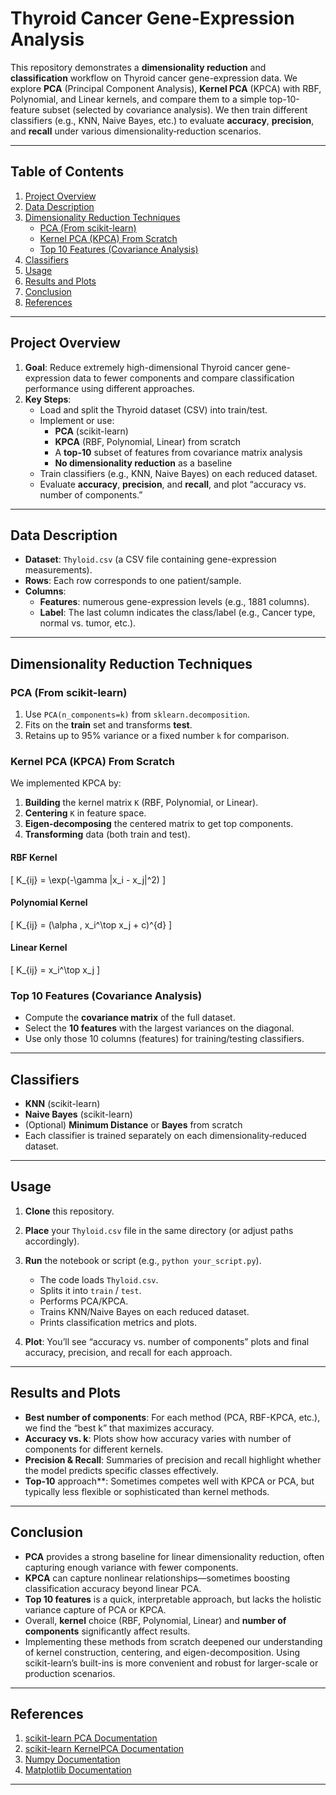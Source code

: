 # Thyroid Cancer Gene-Expression Analysis

This repository demonstrates a **dimensionality reduction** and **classification** workflow on Thyroid cancer gene-expression data. We explore **PCA** (Principal Component Analysis), **Kernel PCA** (KPCA) with RBF, Polynomial, and Linear kernels, and compare them to a simple top-10-feature subset (selected by covariance analysis). We then train different classifiers (e.g., KNN, Naive Bayes, etc.) to evaluate **accuracy**, **precision**, and **recall** under various dimensionality‐reduction scenarios.

---

## Table of Contents

1. [Project Overview](#project-overview)
2. [Data Description](#data-description)
3. [Dimensionality Reduction Techniques](#dimensionality-reduction-techniques)
   - [PCA (From scikit-learn)](#pca-from-scikit-learn)
   - [Kernel PCA (KPCA) From Scratch](#kernel-pca-kpca-from-scratch)
   - [Top 10 Features (Covariance Analysis)](#top-10-features-covariance-analysis)
4. [Classifiers](#classifiers)
5. [Usage](#usage)
6. [Results and Plots](#results-and-plots)
7. [Conclusion](#conclusion)
8. [References](#references)

---

## Project Overview

1. **Goal**: Reduce extremely high-dimensional Thyroid cancer gene-expression data to fewer components and compare classification performance using different approaches.
2. **Key Steps**:
   - Load and split the Thyroid dataset (CSV) into train/test.
   - Implement or use:
     - **PCA** (scikit-learn)
     - **KPCA** (RBF, Polynomial, Linear) from scratch
     - A **top-10** subset of features from covariance matrix analysis
     - **No dimensionality reduction** as a baseline
   - Train classifiers (e.g., KNN, Naive Bayes) on each reduced dataset.
   - Evaluate **accuracy**, **precision**, and **recall**, and plot “accuracy vs. number of components.”

---

## Data Description

- **Dataset**: `Thyloid.csv` (a CSV file containing gene-expression measurements).
- **Rows**: Each row corresponds to one patient/sample.
- **Columns**: 
  - **Features**: numerous gene-expression levels (e.g., 1881 columns).
  - **Label**: The last column indicates the class/label (e.g., Cancer type, normal vs. tumor, etc.).

---

## Dimensionality Reduction Techniques

### PCA (From scikit-learn)

1. Use `PCA(n_components=k)` from `sklearn.decomposition`.
2. Fits on the **train** set and transforms **test**.
3. Retains up to 95% variance or a fixed number `k` for comparison.

### Kernel PCA (KPCA) From Scratch

We implemented KPCA by:
1. **Building** the kernel matrix `K` (RBF, Polynomial, or Linear).
2. **Centering** `K` in feature space.
3. **Eigen-decomposing** the centered matrix to get top components.
4. **Transforming** data (both train and test).

#### RBF Kernel
\[
K_{ij} = \exp(-\gamma \|x_i - x_j\|^2)
\]

#### Polynomial Kernel
\[
K_{ij} = (\alpha \, x_i^\top x_j + c)^{d}
\]

#### Linear Kernel
\[
K_{ij} = x_i^\top x_j
\]

### Top 10 Features (Covariance Analysis)

- Compute the **covariance matrix** of the full dataset.
- Select the **10 features** with the largest variances on the diagonal.
- Use only those 10 columns (features) for training/testing classifiers.

---

## Classifiers

- **KNN** (scikit-learn)
- **Naive Bayes** (scikit-learn)
- (Optional) **Minimum Distance** or **Bayes** from scratch
- Each classifier is trained separately on each dimensionality‐reduced dataset.

---

## Usage

1. **Clone** this repository.
2. **Place** your `Thyloid.csv` file in the same directory (or adjust paths accordingly).
3. **Run** the notebook or script (e.g., `python your_script.py`).
   - The code loads `Thyloid.csv`.
   - Splits it into `train` / `test`.
   - Performs PCA/KPCA.
   - Trains KNN/Naive Bayes on each reduced dataset.
   - Prints classification metrics and plots.

4. **Plot**: You’ll see “accuracy vs. number of components” plots and final accuracy, precision, and recall for each approach.

---

## Results and Plots

- **Best number of components**: For each method (PCA, RBF-KPCA, etc.), we find the “best k” that maximizes accuracy.
- **Accuracy vs. k**: Plots show how accuracy varies with number of components for different kernels.
- **Precision & Recall**: Summaries of precision and recall highlight whether the model predicts specific classes effectively.
- **Top-10** approach**: Sometimes competes well with KPCA or PCA, but typically less flexible or sophisticated than kernel methods.

---

## Conclusion

- **PCA** provides a strong baseline for linear dimensionality reduction, often capturing enough variance with fewer components.
- **KPCA** can capture nonlinear relationships—sometimes boosting classification accuracy beyond linear PCA.
- **Top 10 features** is a quick, interpretable approach, but lacks the holistic variance capture of PCA or KPCA.
- Overall, **kernel** choice (RBF, Polynomial, Linear) and **number of components** significantly affect results.
- Implementing these methods from scratch deepened our understanding of kernel construction, centering, and eigen-decomposition. Using scikit-learn’s built-ins is more convenient and robust for larger-scale or production scenarios.

---

## References

1. [scikit-learn PCA Documentation](https://scikit-learn.org/stable/modules/generated/sklearn.decomposition.PCA.html)  
2. [scikit-learn KernelPCA Documentation](https://scikit-learn.org/stable/modules/generated/sklearn.decomposition.KernelPCA.html)  
3. [Numpy Documentation](https://numpy.org/doc/stable/)  
4. [Matplotlib Documentation](https://matplotlib.org/stable/index.html)  

---
